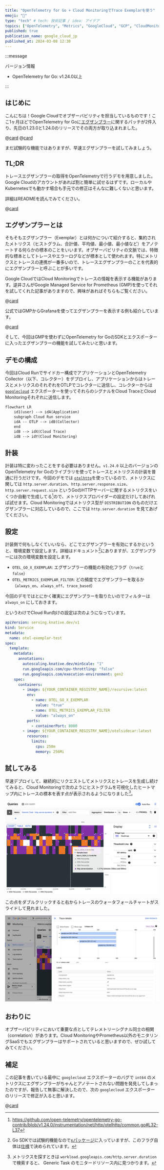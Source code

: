 ```yaml
---
title: "OpenTelemetry for Go + Cloud MonitoringでTrace Exemplarを使う"
emoji: "🔭"
type: "tech" # tech: 技術記事 / idea: アイデア
topics: ["OpenTelemetry", "Metrics", "GoogleCloud", "GCP", "CloudMonitoring"]
published: true
publication_name: google_cloud_jp
published_at: 2024-03-08 12:30
---
```


:::message

バージョン情報

* OpenTelemetry for Go: v1.24.0以上

:::

## はじめに

こんにちは！Google Cloudでオブザーバビリティを担当しているものです！ここ1ヶ月ほどでOpenTelemetry for Goに[エグザンプラー](https://opentelemetry.io/docs/specs/otel/metrics/data-model/#exemplars)に関するパッチが2件入り、先日の1.23.0と1.24.0のリリースでその両方が取り込まれました。

@[card](https://github.com/open-telemetry/opentelemetry-go/pull/4871)
@[card](https://github.com/open-telemetry/opentelemetry-go/pull/4900)

まだ試験的な機能ではありますが、早速エグザンプラーを試してみましょう。

## TL;DR

トレースエグザンプラーの取得をOpenTelemetryで行うデモを用意しました。Google Cloudのアカウントがあれば割と簡単に試せるはずです。ローカルやKubernetesでも動かす場合も手元での修正はそんなに難しくないと思います。

詳細はREADMEを読んでみてください。

@[card](https://github.com/GoogleCloudPlatform/devrel-demos/tree/trace-exemplar/devops/otel-trace-exemplar)

## エグザンプラーとは

そもそもエグザンプラー（Exemplar）とは何かについて紹介すると、集約されたメトリクス（ヒストグラム、合計値、平均値、最小値、最小値など）をアノテートする何らかの標本のことをいいます。オブザーバビリティの文脈では、特徴的な標本としてトレースやエラーログなどが標本として使われます。特にメトリクスとトレースの連携が一番多いので、トレースエグザンプラーのことを代表的にエグザンプラーと呼ぶことが多いです。

Google CloudではCloud Monitoringでトレースの情報を表示する機能があります。逆井さんがGoogle Managed Service for Prometheus (GMP)を使ってそれを試してくれた記事がありますので、興味があればそちらもご覧ください。

@[card](https://zenn.dev/k6s4i53rx/articles/2023-advent-calendar-google-cloud)

公式ではGMPからGrafanaを使ってエグザンプラーを表示する例も紹介しています。

@[card](https://cloud.google.com/stackdriver/docs/managed-prometheus/exemplars)

そして、今回はGMPを使わずにOpenTelemetry for GoのSDKとエクスポーターに入ったエグザンプラーの機能を試してみたいと思います。

## デモの構成

今回はCloud Runでサイドカー構成でアプリケーションとOpenTelemetry Collector（以下、コレクター）をデプロイし、アプリケーションからはトレースとメトリクスのそれぞれをOTLPでコレクターに送信し、コレクターからは [`googlecloud`](https://github.com/open-telemetry/opentelemetry-collector-contrib/blob/main/exporter/googlecloudexporter/README.md) エクスポーターを使ってそれらのシグナルをCloud TraceとCloud Monitoringそれぞれに送信します。

```mermaid
flowchart LR
    id1(user) --> idA(Application)
    subgraph Cloud Run service
    idA -- OTLP --> idB(Collector)
    end
    idB --> idX(Cloud Trace)
    idB --> idY(Cloud Monitoring)
```

## 計装

計装は特に変わったことをする必要はありません。`v1.24.0` 以上のバージョンのOpenTelemetry for Goのライブラリを使ってトレースとメトリクスの計装を普通に行うだけです。今回のデモでは [`otelhttp`](https://pkg.go.dev/go.opentelemetry.io/contrib/instrumentation/net/http/otelhttp@v0.49.0)を使っているので、メトリクスに関しては `http.server.duration`、`http.server.response.size`、`http.server.request.size` というGoのHTTPサーバーに関するメトリクスをいくつか自動で生成してる[^otelhttp]ので、メトリクスプロバイダーの設定だけしてあげれば試せます。Cloud Monitoringではメトリクス型が `DISTRIBUTION` のものだけエグザンプラーに対応しているので、ここでは `http.server.duration` を見てあげてください。

[^otelhttp]: <https://github.com/open-telemetry/opentelemetry-go-contrib/blob/v1.24.0/instrumentation/net/http/otelhttp/common.go#L32-L37>

## 設定

計装側で何もしなくていいなら、どこでエグザンプラーを有効にするかというと、環境変数で設定します。詳細はドキュメント[^exemplarfilter]にありますが、エグザンプラーには次の環境変数を設定します。

[^exemplarfilter]: Go SDKでは試験的機能なので[xパッケージ](https://github.com/open-telemetry/opentelemetry-go/blob/v1.24.0/sdk/metric/internal/x/README.md)に入っていますが、このフラグ自体は[仕様](https://github.com/open-telemetry/opentelemetry-specification/blob/v1.30.0/specification/metrics/sdk.md#exemplarfilter)で決められています。

* `OTEL_GO_X_EXEMPLAR`: エグザンプラーの機能の有効化フラグ（`true`と`false`）
* `OTEL_METRICS_EXEMPLAR_FILTER`: どの頻度でエグザンプラーを取るか（`always_on`、`always_off`、`trace_based`）

今回のデモではとにかく確実にエグザンプラーを取りたいのでフィルターは `always_on` にしておきます。

というわけでCloud Run向けの設定は次のようになっています。

```yaml
apiVersion: serving.knative.dev/v1
kind: Service
metadata:
  name: otel-exemplar-test
spec:
  template:
    metadata:
      annotations:
        autoscaling.knative.dev/minScale: "1"
        run.googleapis.com/cpu-throttling: "false"
        run.googleapis.com/execution-environment: gen2
    spec:
      containers:
        - image: ${YOUR_CONTAINER_REGISTRY_NAME}/recursive:latest
          env:
            - name: OTEL_GO_X_EXEMPLAR
              value: "true"
            - name: OTEL_METRICS_EXEMPLAR_FILTER
              value: "always_on"
          ports:
            - containerPort: 8080
        - image: ${YOUR_CONTAINER_REGISTRY_NAME}/otelsidecar:latest
          resources:
            limits:
              cpu: 250m
              memory: 256Mi
```

## 試してみる

早速デプロイして、継続的にリクエストしてメトリクスとトレースを生成し続けてみると、Cloud Monitoringで次のようにヒストグラムを可視化したヒートマップ内にトレースの標本を表す点が表示されるようになりました[^mr]。

[^mr]: メトリクスを探すときは `workload.googleapis.com/http.server.duration` で検索すると、 Generic Task のモニタードリソース内に見つかります。

![Cloud Monitoringのヒートマップ](/images/20240306153300.png)

この点をダブルクリックすると右からトレースのウォータフォールチャートがスライドして見れました。

![トレースのウォータフォールチャート](/images/20240306153600.png)

## おわりに

オブザーバビリティにおいて重要な点としてテレメトリーシグナル同士の相関（correlation）があります。Cloud MonitoringやPrometheus以外のモニタリングSaaSでもエグザンプラーはサポートされていると思いますので、ぜひ試してみてください。

## 補足

この記事を書いている最中に `googlecloud` エクスポーターのバグで `int64` のメトリクスにエグザンプラーがちゃんとアノテートされない問題を発見してしまったのですが、報告して無事に解決したので、次の `googlecloud` エクスポーターのリリースで修正が入ると思います。

@[card](https://github.com/GoogleCloudPlatform/opentelemetry-operations-go/pull/810)
